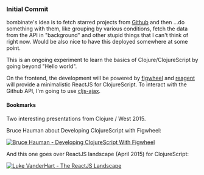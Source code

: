 ### Initial Commit

bombinate's idea is to fetch starred projects from [Github](https://developer.github.com/v3/activity/starring/) and then ...do something with them, like grouping by various conditions, fetch the data from the API in "background" and other stupid things that I can't think of right now. Would be also nice to have this deployed somewhere at some point.

This is an ongoing experiment to learn the basics of Clojure/ClojureScript by going beyond "Hello world".

On the frontend, the development will be powered by [figwheel](https://github.com/bhauman/lein-figwheel) and [reagent](https://github.com/reagent-project/reagent) will provide a minimalistic ReactJS for ClojureScript. To interact with the Github API, I'm going to use [cljs-ajax](https://github.com/yogthos/cljs-ajax).

#### Bookmarks

Two interesting presentations from Clojure / West 2015.

Bruce Hauman about Developing ClojureScript with Figwheel:

[![Bruce Hauman - Developing ClojureScript With Figwheel](http://img.youtube.com/vi/j-kj2qwJa_E/0.jpg)](https://www.youtube.com/watch?v=j-kj2qwJa_E "Bruce Hauman - Developing ClojureScript With Figwheel")

And this one goes over ReactJS landscape (April 2015) for ClojureScript:

[![Luke VanderHart - The ReactJS Landscape](http://img.youtube.com/vi/oRmj3IUkRVk/0.jpg)](https://www.youtube.com/watch?v=oRmj3IUkRVk "Luke VanderHart - The ReactJS Landscape")


